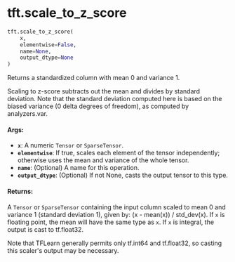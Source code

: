 <div itemscope itemtype="http://developers.google.com/ReferenceObject">
<meta itemprop="name" content="tft.scale_to_z_score" />
<meta itemprop="path" content="Stable" />
</div>

# tft.scale_to_z_score

``` python
tft.scale_to_z_score(
    x,
    elementwise=False,
    name=None,
    output_dtype=None
)
```

Returns a standardized column with mean 0 and variance 1.

Scaling to z-score subtracts out the mean and divides by standard deviation.
Note that the standard deviation computed here is based on the biased variance
(0 delta degrees of freedom), as computed by analyzers.var.

#### Args:

* <b>`x`</b>: A numeric `Tensor` or `SparseTensor`.
* <b>`elementwise`</b>: If true, scales each element of the tensor independently;
      otherwise uses the mean and variance of the whole tensor.
* <b>`name`</b>: (Optional) A name for this operation.
* <b>`output_dtype`</b>: (Optional) If not None, casts the output tensor to this type.


#### Returns:

A `Tensor` or `SparseTensor` containing the input column scaled to mean 0
and variance 1 (standard deviation 1), given by: (x - mean(x)) / std_dev(x).
If `x` is floating point, the mean will have the same type as `x`. If `x` is
integral, the output is cast to tf.float32.

Note that TFLearn generally permits only tf.int64 and tf.float32, so casting
this scaler's output may be necessary.